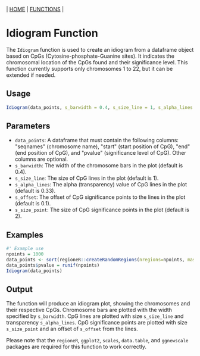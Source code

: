 | [HOME](https://github.com/Rrtk2/RRtest)  |  [FUNCTIONS](https://github.com/Rrtk2/RRtest/blob/master/docs/Functions/FunctionsOverview.md)  | 

# Idiogram Function

The `Idiogram` function is used to create an idiogram from a dataframe object based on CpGs (Cytosine-phosphate-Guanine sites). It indicates the chromosomal location of the CpGs found and their significance level. This function currently supports only chromosomes 1 to 22, but it can be extended if needed.

## Usage

```R
Idiogram(data_points, s_barwidth = 0.4, s_size_line = 1, s_alpha_lines = 0.33, s_offset = 0.1, s_size_point = 2)
```

## Parameters

- `data_points`: A dataframe that must contain the following columns: "seqnames" (chromosome name), "start" (start position of CpG), "end" (end position of CpG), and "pvalue" (significance level of CpG). Other columns are optional.
- `s_barwidth`: The width of the chromosome bars in the plot (default is 0.4).
- `s_size_line`: The size of CpG lines in the plot (default is 1).
- `s_alpha_lines`: The alpha (transparency) value of CpG lines in the plot (default is 0.33).
- `s_offset`: The offset of CpG significance points to the lines in the plot (default is 0.1).
- `s_size_point`: The size of CpG significance points in the plot (default is 2).

## Examples

```R
#' Example use
npoints = 1000
data_points <- sort(regioneR::createRandomRegions(nregions=npoints, mask=NA))
data_points$pvalue = runif(npoints)
Idiogram(data_points)
```

## Output

The function will produce an idiogram plot, showing the chromosomes and their respective CpGs. Chromosome bars are plotted with the width specified by `s_barwidth`. CpG lines are plotted with size `s_size_line` and transparency `s_alpha_lines`. CpG significance points are plotted with size `s_size_point` and an offset of `s_offset` from the lines.

Please note that the `regioneR`, `ggplot2`, `scales`, `data.table`, and `ggnewscale` packages are required for this function to work correctly.